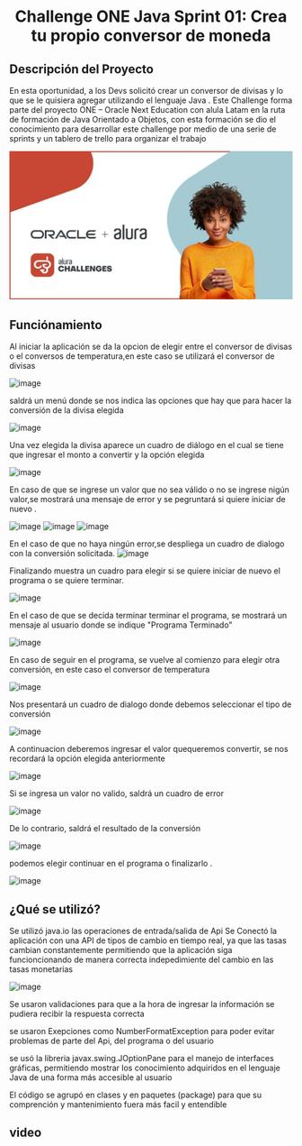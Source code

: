 <h1 align="center"> Challenge ONE Java Sprint 01: Crea tu propio conversor de moneda </h1>

 

## Descripción del Proyecto
En esta oportunidad, a los Devs  solicitó crear un conversor de divisas  y lo que se le quisiera agregar  utilizando el lenguaje Java .
Este Challenge  forma parte del proyecto ONE – Oracle Next Education con alula Latam en la ruta de formación de  Java Orientado a Objetos, con esta formación se dio el conocimiento para desarrollar  este challenge por medio de  una serie de sprints y  un tablero de trello para organizar el trabajo

![Challenge Oracle Next Education + Alura Banner](https://raw.githubusercontent.com/EduardoUT/ConversorMoneda-ONE-Alura_Challenge/master/src/Imagenes/challengeImage.jpg)

## Funciónamiento 
Al iniciar la aplicación se da  la opcion de elegir entre el conversor de divisas o el conversos de temperatura,en este caso se utilizará el conversor de divisas

![image](https://user-images.githubusercontent.com/94869227/175188690-e65e0a38-4fa9-4a98-8bb3-7919e2823427.png)

saldrá un menú donde se  nos indica las  opciones que hay que para hacer la  conversión de la divisa elegida

![image](https://user-images.githubusercontent.com/94869227/175188940-497978f1-6838-47ec-b2a0-eeeb6aee6a50.png)

Una vez elegida la divisa aparece un cuadro de diálogo en el cual se tiene que ingresar  el monto a convertir y la opción elegida 

![image](https://user-images.githubusercontent.com/94869227/175193479-c2206550-4208-4d4d-9d8a-9243ee4cfab5.png)

En caso de que se ingrese un valor que  no sea válido o no se ingrese nigún valor,se mostrará una mensaje de error y se pegruntará si quiere iniciar de  nuevo .

![image](https://user-images.githubusercontent.com/94869227/175193624-376fef80-340c-44a1-bc60-e6c9a4bfc548.png)  ![image](https://user-images.githubusercontent.com/94869227/175195260-e2e93f0a-d01c-4413-9eb2-f106452f5c02.png) ![image](https://user-images.githubusercontent.com/94869227/175195307-81903641-6241-43a6-b2a1-364909adc8f3.png)


En el caso de que  no haya ningún error,se despliega un cuadro de dialogo con la conversión solicitada.
![image](https://user-images.githubusercontent.com/94869227/175195532-ab5cb385-4e40-41e4-a41b-beda7ad93016.png)


Finalizando muestra un cuadro para elegir si se quiere iniciar de  nuevo el programa o se quiere terminar.

![image](https://user-images.githubusercontent.com/94869227/175196145-e2fb526b-68f4-4211-a876-de8073197612.png)

En el caso de que se decida terminar  terminar  el programa, se mostrará un mensaje al usuario donde se indique "Programa Terminado"

![image](https://user-images.githubusercontent.com/94869227/175196388-d2c0ae51-3783-456a-836f-6b3e83150928.png)


En caso de seguir en el programa, se vuelve al comienzo para elegir otra conversión, en este caso  el conversor de temperatura

![image](https://user-images.githubusercontent.com/94869227/175196595-5649c6f8-1125-43e0-a71f-35f900ff4e3a.png)


Nos presentará un  cuadro de dialogo  donde debemos seleccionar el tipo de conversión

![image](https://user-images.githubusercontent.com/94869227/175196988-92d24ad7-5d53-4f8c-9629-d9364b69dd48.png)


A continuacion deberemos ingresar el valor quequeremos convertir, se nos recordará la opción elegida anteriormente

![image](https://user-images.githubusercontent.com/94869227/175197191-c949b16c-aade-4720-908e-b016c2da7c58.png)


Si se ingresa un valor no valido, saldrá un cuadro de error

![image](https://user-images.githubusercontent.com/94869227/175197548-cae24657-315c-4302-b1fd-225545dffac2.png)

De lo contrario, saldrá el resultado de la conversión

![image](https://user-images.githubusercontent.com/94869227/175197798-384e5797-d7e7-477d-9692-184dcd6811cd.png)


podemos elegir continuar  en el programa o finalizarlo .

![image](https://user-images.githubusercontent.com/94869227/175197837-43361d7a-c262-4299-a3c5-68b0449334d9.png)


### <h2>¿Qué se utilizó? </h2>

Se utilizó java.io las operaciones de entrada/salida de Api 
Se Conectó la aplicación con una API de tipos de cambio en tiempo real, ya que las tasas cambian constantemente permitiendo que la aplicación siga funcioncionando de manera correcta indepedimiente del  cambio en las tasas  monetarias

![image](https://user-images.githubusercontent.com/94869227/175204627-89f42e4b-7d02-4ff2-81db-8553204c0936.png)

Se usaron validaciones para que a la hora de ingresar la información se  pudiera recibir la respuesta correcta

se  usaron Exepciones como NumberFormatException para poder evitar problemas de parte del Api, del programa o del usuario

se usó  la libreria  javax.swing.JOptionPane para el manejo de interfaces gráficas, permitiendo mostrar los conocimiento adquiridos en el lenguaje Java de una forma más accesible al usuario 

El código  se agrupó en clases y en paquetes (package) para que su comprención  y mantenimiento fuera más facil y entendible  



## video






